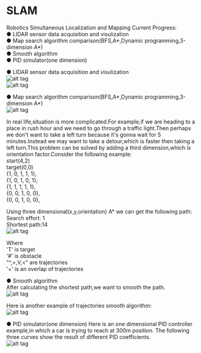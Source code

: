 # SLAM
Robotics Simultaneous Localization and Mapping
Current Progress:  
● LIDAR sensor data acquisition and visulization  
● Map search algorithm comparison(BFS,A*,Dynamic programming,3-dimension A*)  
● Smooth algorithm  
● PID simulator(one dimension)  
  
  
● LIDAR sensor data acquisition and visulization  
![alt tag](https://github.com/malichao/SLAM/blob/master/LIDAR/snapshots/2016%20Feb%2004%20-3.jpg)  
![alt tag](https://github.com/malichao/SLAM/blob/master/LIDAR/snapshots/2016%20Feb%2004%20-5.jpg)  

● Map search algorithm comparison(BFS,A*,Dynamic programming,3-dimension A*)  
![alt tag](https://github.com/malichao/SLAM/blob/master/Search/comparison.jpg)  

In real life,situation is more complicated.For example,if we are heading to a place in rush hour and we need to go through a traffic light.Then perhaps we don't want to take a left turn because it's gonna wait for 5 minutes.Instead we may want to take a detour,which is faster then taking a left turn.This problem can be solved by adding a third dimension,which is orientation factor.Consider the following example:  
start(4,2)  
target(0,0)  
{1, 0, 1, 1, 1},  
{1, 0, 1, 0, 1},  
{1, 1, 1, 1, 1},  
{0, 0, 1, 0, 0},  
{0, 0, 1, 0, 0},	 
  
Using three dimensional(x,y,orientation) A* we can get the following path:  
Search effort: 1  
Shortest path:14  
![alt tag](https://github.com/malichao/SLAM/blob/master/SLAM/snapshot/search%20result.jpg)  

Where  
'T' is target  
'#' is obstacle  
"^,>,V,<" are trajectories  
'+' is an overlap of trajectories  
  
● Smooth algorithm  
After calculating the shortest path,we want to smooth the path.  
![alt tag](https://github.com/malichao/SLAM/blob/master/SLAM/snapshot/search%20and%20smooth%20result.jpg)  

Here is another example of trajectories smooth algorithm:  
![alt tag](https://github.com/malichao/SLAM/blob/master/SLAM/snapshot/search%20and%20smooth%20result2.jpg)  

● PID simulator(one dimension) 
Here is an one dimensional PID controller example,in which a car is trying to reach at 300m position. The following three curves show the result of different PID coefficients.  
![alt tag](https://github.com/malichao/SLAM/blob/master/PID/pid1.png)  
